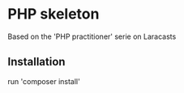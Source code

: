 # PHP skeleton
Based on the 'PHP practitioner' serie on Laracasts

## Installation
run 'composer install'

